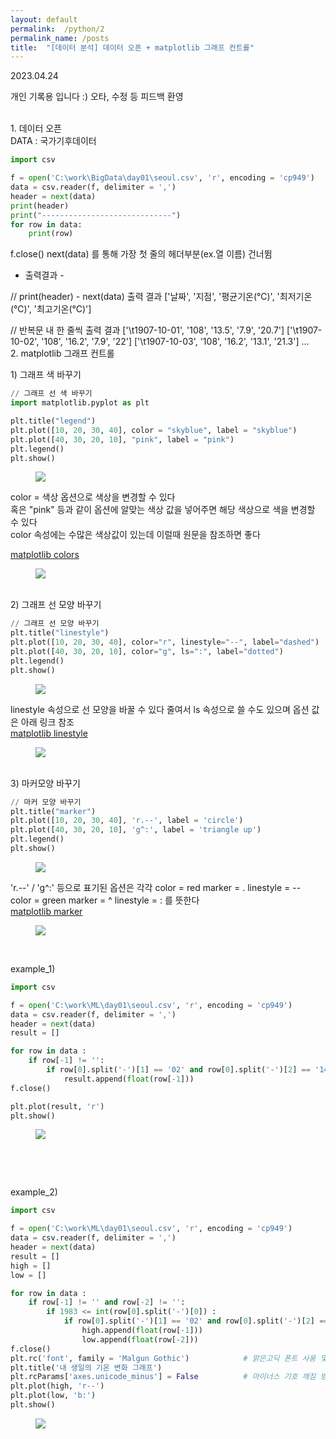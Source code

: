 ```yaml
---
layout: default
permalink:  /python/2
permalink_name: /posts
title:  "[데이터 분석] 데이터 오픈 + matplotlib 그래프 컨트롤"
---
```


<p class="date">2023.04.24</p>

<p class="caution">개인 기록용 입니다 :)
오타, 수정 등 피드백 환영</p>
<br>
<span class="mini-title">1. 데이터 오픈</span>
<br>
DATA : 국가기후데이터

```python
import csv

f = open('C:\work\BigData\day01\seoul.csv', 'r', encoding = 'cp949')
data = csv.reader(f, delimiter = ',')
header = next(data)
print(header)
print("-----------------------------")
for row in data:
    print(row)
```

f.close()
next(data) 를 통해
가장 첫 줄의 헤더부분(ex.열 이름) 건너뜀
<br>
- 출력결과 -

// print(header) - next(data) 출력 결과
['날짜', '지점', '평균기온(℃)', '최저기온(℃)', '최고기온(℃)']

// 반복문 내 한 줄씩 출력 결과
['\t1907-10-01', '108', '13.5', '7.9', '20.7']
['\t1907-10-02', '108', '16.2', '7.9', '22']
['\t1907-10-03', '108', '16.2', '13.1', '21.3']
...
​
<br>
<span class="mini-title">2. matplotlib 그래프 컨트롤</span>
<br>
<div class="mini-sub">1) 그래프 색 바꾸기</div>

```python
// 그래프 선 색 바꾸기
import matplotlib.pyplot as plt

plt.title("legend")
plt.plot([10, 20, 30, 40], color = "skyblue", label = "skyblue")
plt.plot([40, 30, 20, 10], "pink", label = "pink")
plt.legend()
plt.show()
```

<figure class="fig">
<img class="image" src="../contents/imgs/python_2/1.png">
</figure>
color = 색상
옵션으로 색상을 변경할 수 있다<br>
혹은 "pink" 등과 같이
옵션에 알맞는 색상 값을 넣어주면
해당 색상으로 색을 변경할 수 있다<br>
color 속성에는 수많은 색상값이 있는데
이럴때 원문을 참조하면 좋다

<a class="post_link" href="https://matplotlib.org/stable/gallery/color/named_colors.html">matplotlib colors</a>
<figure class="fig">
<img class="image" src="../contents/imgs/python_2/2.jpg">
</figure>

<br>
<div class="mini-sub">2) 그래프 선 모양 바꾸기</div>

```python
// 그래프 선 모양 바꾸기
plt.title("linestyle")
plt.plot([10, 20, 30, 40], color="r", linestyle="--", label="dashed")
plt.plot([40, 30, 20, 10], color="g", ls=":", label="dotted")
plt.legend()
plt.show()
```
<figure class="fig">
<img class="image" src="../contents/imgs/python_2/3.png">
</figure>

linestyle 속성으로 선 모양을 바꿀 수 있다
줄여서 ls 속성으로 쓸 수도 있으며
옵션 값은 아래 링크 참조<br>
​<a class="post_link" href="https://matplotlib.org/stable/gallery/lines_bars_and_markers/linestyles.html#linestyles">matplotlib linestyle</a>
<figure class="fig">
<img class="image" src="../contents/imgs/python_2/4.jpg">
</figure>
<br>

<div class="mini-sub">3) 마커모양 바꾸기</div>

```python
// 마커 모양 바꾸기
plt.title("marker")
plt.plot([10, 20, 30, 40], 'r.--', label = 'circle')
plt.plot([40, 30, 20, 10], 'g^:', label = 'triangle up')
plt.legend()
plt.show()
```

<figure class="fig">
<img class="image" src="../contents/imgs/python_2/5.png">
</figure>
'r.--' / 'g^:'
등으로 표기된 옵션은 각각
color = red
marker = .
linestyle = --<br>
color = green
marker = ^
linestyle = :
를 뜻한다<br>
<a class="post_link" href="https://matplotlib.org/stable/gallery/lines_bars_and_markers/scatter_star_poly.html">matplotlib marker</a>
<figure class="fig">
<img class="image" src="../contents/imgs/python_2/6.jpg">
</figure>
​

<span class="caution">example_1)</span>

```python
import csv

f = open('C:\work\ML\day01\seoul.csv', 'r', encoding = 'cp949')
data = csv.reader(f, delimiter = ',')
header = next(data)
result = []

for row in data :
    if row[-1] != '':
        if row[0].split('-')[1] == '02' and row[0].split('-')[2] == '14':
            result.append(float(row[-1]))
f.close()

plt.plot(result, 'r')
plt.show()
```
<figure class="fig">
<img class="image" src="../contents/imgs/python_2/7.png">
</figure>

​<br>

​

<span class="caution">example_2)</span>

```python
import csv

f = open('C:\work\ML\day01\seoul.csv', 'r', encoding = 'cp949')
data = csv.reader(f, delimiter = ',')
header = next(data)
result = []
high = []
low = []

for row in data :
    if row[-1] != '' and row[-2] != '':
        if 1983 <= int(row[0].split('-')[0]) :
            if row[0].split('-')[1] == '02' and row[0].split('-')[2] == '14':
                high.append(float(row[-1]))
                low.append(float(row[-2]))
f.close()
plt.rc('font', family = 'Malgun Gothic')            # 맑은고딕 폰트 사용 및 한글 사용 가능
plt.title('내 생일의 기온 변화 그래프')
plt.rcParams['axes.unicode_minus'] = False          # 마이너스 기호 깨짐 방지
plt.plot(high, 'r--')
plt.plot(low, 'b:')
plt.show()
```

<figure class="fig">
<img class="image" src="../contents/imgs/python_2/8.png">
</figure>